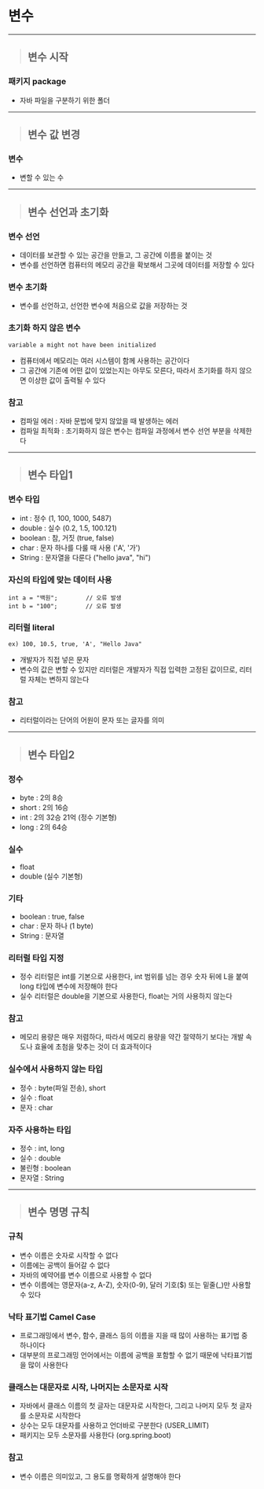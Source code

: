 # 변수

---------------------------------------------------------------------------------------------------------------------------------

> ## 변수 시작

### 패키지 package
- 자바 파일을 구분하기 위한 폴더

---------------------------------------------------------------------------------------------------------------------------------

> ## 변수 값 변경

### 변수
- 변할 수 있는 수

---------------------------------------------------------------------------------------------------------------------------------

> ## 변수 선언과 초기화

### 변수 선언
- 데이터를 보관할 수 있는 공간을 만들고, 그 공간에 이름을 붙이는 것
- 변수를 선언하면 컴퓨터의 메모리 공간을 확보해서 그곳에 데이터를 저장할 수 있다


### 변수 초기화
- 변수를 선언하고,  선언한 변수에 처음으로 값을 저장하는 것


### 초기화 하지 않은 변수
    variable a might not have been initialized
- 컴퓨터에서 메모리는 여러 시스템이 함께 사용하는 공간이다
- 그 공간에 기존에 어떤 값이 있었는지는 아무도 모른다, 따라서 초기화를 하지 않으면 이상한 값이 출력될 수 있다


### 참고
- 컴파일 에러 : 자바 문법에 맞지 않았을 때 발생하는 에러
- 컴파일 최적화 : 초기화하지 않은 변수는 컴파일 과정에서 변수 선언 부분을 삭제한다

---------------------------------------------------------------------------------------------------------------------------------

> ## 변수 타입1

### 변수 타입
- int : 정수 (1, 100, 1000, 5487)
- double : 실수 (0.2, 1.5, 100.121)
- boolean : 참, 거짓 (true, false)
- char : 문자 하나를 다룰 때 사용 ('A', '가')
- String : 문자열을 다룬다 ("hello java", "hi")


### 자신의 타입에 맞는 데이터 사용
    int a = "백원";        // 오류 발생
    int b = "100";        // 오류 발생
    

### 리터럴 literal
    ex) 100, 10.5, true, 'A', "Hello Java" 
- 개발자가 직접 넣은 문자
- 변수의 값은 변할 수 있지만 리터럴은 개발자가 직접 입력한 고정된 값이므로, 리터럴 자체는 변하지 않는다


### 참고
- 리터럴이라는 단어의 어원이 문자 또는 글자를 의미

---------------------------------------------------------------------------------------------------------------------------------

> ## 변수 타입2

### 정수
- byte : 2의 8승
- short : 2의 16승
- int : 2의 32승 21억 (정수 기본형)
- long : 2의 64승


### 실수
- float
- double (실수 기본형)


### 기타
- boolean : true, false
- char : 문자 하나 (1 byte)
- String : 문자열


### 리터럴 타입 지정
- 정수 리터럴은 int를 기본으로 사용한다, int 범위를 넘는 경우 숫자 뒤에 L을 붙여 long 타입에 변수에 저장해야 한다
- 실수 리터럴은 double을 기본으로 사용한다, float는 거의 사용하지 않는다


### 참고
- 메모리 용량은 매우 저렴하다, 따라서 메모리 용량을 약간 절약하기 보다는 개발 속도나 효율에 초첨을 맞추는 것이 더 효과적이다


### 실수에서 사용하지 않는 타입
- 정수 : byte(파일 전송), short
- 실수 : float
- 문자 : char


### 자주 사용하는 타입
- 정수 : int, long
- 실수 : double
- 불린형 : boolean
- 문자열 : String

------------------------------------------------------------------------------------------------------------------------------------------------------------------

> ## 변수 명명 규칙

### 규칙
- 변수 이름은 숫자로 시작할 수 없다
- 이름에는 공백이 들어갈 수 없다
- 자바의 예약어를 변수 이름으로 사용할 수 없다
- 변수 이름에는 영문자(a-z, A-Z), 숫자(0-9), 달러 기호($) 또는 밑줄(_)만 사용할 수 있다 


### 낙타 표기법 Camel Case
- 프로그래밍에서 변수, 함수, 클래스 등의 이름을 지을 때 많이 사용하는 표기법 중 하나이다
- 대부분의 프로그래밍 언어에서는 이름에 공백을 포함할 수 없기 때문에 낙타표기법을 많이 사용한다


### 클래스는 대문자로 시작, 나머지는 소문자로 시작
- 자바에서 클래스 이름의 첫 글자는 대문자로 시작한다, 그리고 나머지 모두 첫 글자를 소문자로 시작한다
- 상수는 모두 대문자를 사용하고 언더바로 구분한다 (USER_LIMIT)
- 패키지는 모두 소문자를 사용한다 (org.spring.boot)


### 참고
- 변수 이름은 의미있고, 그 용도를 명확하게 설명해야 한다








